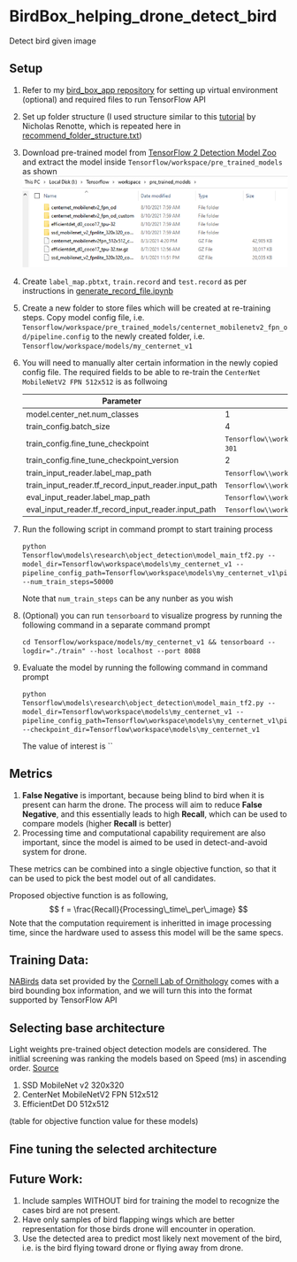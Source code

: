 # BirdBox_helping_drone_detect_bird
Detect bird given image 

## Setup
1. Refer to my [bird_box_app repository](https://github.com/khanin-th/bird_box_app) for setting up virtual environment (optional) and required files to run TensorFlow API
1. Set up folder structure (I used structure similar to this [tutorial](https://www.youtube.com/watch?v=yqkISICHH-U) by Nicholas Renotte, which is repeated here in [recommend_folder_structure.txt](recommend_folder_structure.txt))
1. Download pre-trained model from [TensorFlow 2 Detection Model Zoo](https://github.com/tensorflow/models/blob/master/research/object_detection/g3doc/tf2_detection_zoo.md) and extract the model inside `Tensorflow/workspace/pre_trained_models` as shown
![pre train model folder](images\pre_train_folder.png)
1. Create `label_map.pbtxt`, `train.record` and `test.record` as per instructions in [generate_record_file.ipynb](generate_record_file.ipynb)
1. Create a new folder to store files which will be created at re-training steps. Copy model config file, i.e. `Tensorflow/workspace/pre_trained_models/centernet_mobilenetv2_fpn_od/pipeline.config` to the newly created folder, i.e. `Tensorflow/workspace/models/my_centernet_v1`
1. You will need to manually alter certain information in the newly copied config file. The required fields to be able to re-train the `CenterNet MobileNetV2 FPN 512x512` is as follwoing

    <center>
    
    | Parameter  | Value |
    | ------------- | ------------- |
    | model.center_net.num_classes  | 1  |
    | train_config.batch_size  | 4  |
    | train_config.fine_tune_checkpoint  | `Tensorflow\\workspace\\pre_trained_models\\centernet_mobilenetv2_fpn_od\\checkpoint\\ckpt-301`  |
    | train_config.fine_tune_checkpoint_version  | 2  |
    | train_input_reader.label_map_path  | `Tensorflow\\workspace\\TF_files\\label_map.pbtxt`  |
    | train_input_reader.tf_record_input_reader.input_path  | `Tensorflow\\workspace\\TF_files\\train.record`  |
    | eval_input_reader.label_map_path  | `Tensorflow\\workspace\\TF_files\\label_map.pbtxt`  |
    | eval_input_reader.tf_record_input_reader.input_path  | `Tensorflow\\workspace\\TF_files\\test.record` |

    </center>

1. Run the following script in command prompt to start training process 

    ```
    python Tensorflow\models\research\object_detection\model_main_tf2.py --model_dir=Tensorflow\workspace\models\my_centernet_v1 --pipeline_config_path=Tensorflow\workspace\models\my_centernet_v1\pipeline.config --num_train_steps=50000
    ```
    Note that `num_train_steps` can be any nunber as you wish

1. (Optional) you can run `tensorboard` to visualize progress by running the following command in a separate command prompt

    ```
    cd Tensorflow/workspace/models/my_centernet_v1 && tensorboard --logdir="./train" --host localhost --port 8088
    ```

1. Evaluate the model by running the following command in command prompt

    ```
    python Tensorflow\models\research\object_detection\model_main_tf2.py --model_dir=Tensorflow\workspace\models\my_centernet_v1 --pipeline_config_path=Tensorflow\workspace\models\my_centernet_v1\pipeline.config --checkpoint_dir=Tensorflow\workspace\models\my_centernet_v1
    ```

    The value of interest is ``



## Metrics
1. __False Negative__ is important, because being blind to bird when it is present can harm the drone. The process will aim to reduce __False Negative__, and this essentially leads to high __Recall__, which can be used to compare models (higher __Recall__ is better)
1. Processing time and computational capability requirement are also important, since the model is aimed to be used in detect-and-avoid system for drone. 

These metrics can be combined into a single objective function, so that it can be used to pick the best model out of all candidates.

Proposed objective function is as following,
$$ f = \frac{Recall}{Processing\_time\_per\_image} $$
Note that the computation requirement is inheritted in image processing time, since the hardware used to assess this model will be the same specs.


## Training Data:
[NABirds](https://dl.allaboutbirds.org/nabirds) data set provided by the [Cornell Lab of Ornithology](https://www.birds.cornell.edu/home) comes with a bird bounding box information, and we will turn this into the format supported by TensorFlow API

## Selecting base architecture
Light weights pre-trained object detection models are considered. The initlial screening was ranking the models based on Speed (ms) in ascending order. [Source](https://github.com/tensorflow/models/blob/master/research/object_detection/g3doc/tf2_detection_zoo.md)

1. SSD MobileNet v2 320x320
2. CenterNet MobileNetV2 FPN 512x512
3. EfficientDet D0 512x512

(table for objective function value for these models)

## Fine tuning the selected architecture



## Future Work:
1. Include samples WITHOUT bird for training the model to recognize the cases bird are not present.
2. Have only samples of bird flapping wings which are better representation for those birds drone will encounter in operation.
3. Use the detected area to predict most likely next movement of the bird, i.e. is the bird flying toward drone or flying away from drone.
